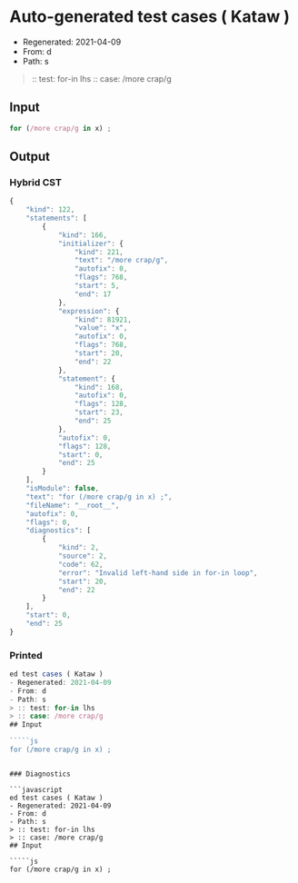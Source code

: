 # Auto-generated test cases ( Kataw )
- Regenerated: 2021-04-09
- From: d
- Path: s
> :: test: for-in lhs
> :: case: /more crap/g
## Input

`````js
for (/more crap/g in x) ;
`````

## Output

### Hybrid CST

```javascript
{
    "kind": 122,
    "statements": [
        {
            "kind": 166,
            "initializer": {
                "kind": 221,
                "text": "/more crap/g",
                "autofix": 0,
                "flags": 768,
                "start": 5,
                "end": 17
            },
            "expression": {
                "kind": 81921,
                "value": "x",
                "autofix": 0,
                "flags": 768,
                "start": 20,
                "end": 22
            },
            "statement": {
                "kind": 168,
                "autofix": 0,
                "flags": 128,
                "start": 23,
                "end": 25
            },
            "autofix": 0,
            "flags": 128,
            "start": 0,
            "end": 25
        }
    ],
    "isModule": false,
    "text": "for (/more crap/g in x) ;",
    "fileName": "__root__",
    "autofix": 0,
    "flags": 0,
    "diagnostics": [
        {
            "kind": 2,
            "source": 2,
            "code": 62,
            "error": "Invalid left-hand side in for-in loop",
            "start": 20,
            "end": 22
        }
    ],
    "start": 0,
    "end": 25
}
```

### Printed

```javascript
ed test cases ( Kataw )
- Regenerated: 2021-04-09
- From: d
- Path: s
> :: test: for-in lhs
> :: case: /more crap/g
## Input

`````js
for (/more crap/g in x) ;
`````
```

### Diagnostics

```javascript
ed test cases ( Kataw )
- Regenerated: 2021-04-09
- From: d
- Path: s
> :: test: for-in lhs
> :: case: /more crap/g
## Input

`````js
for (/more crap/g in x) ;
`````
```

